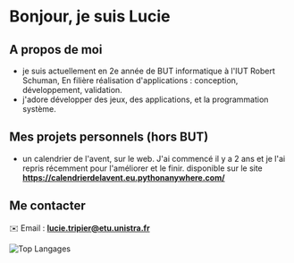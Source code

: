 # Bonjour, je suis Lucie

## A propos de moi
- je suis actuellement en 2e année de BUT informatique à l'IUT Robert Schuman, En filière réalisation d'applications : conception, développement, validation.
- j'adore développer des jeux, des applications, et la programmation système.

## Mes projets personnels (hors BUT)
- un calendrier de l'avent, sur le web. J'ai commencé il y a 2 ans et je l'ai repris récemment pour l'améliorer et le finir. disponible sur le site **https://calendrierdelavent.eu.pythonanywhere.com/**

## Me contacter
✉️ Email : **lucie.tripier@etu.unistra.fr**


![Top Langages](https://github-readme-stats.vercel.app/api/top-langs/?username=TonPseudo&layout=compact&theme=radical)

<!--
**cookie2211/cookie2211** is a ✨ _special_ ✨ repository because its `README.md` (this file) appears on your GitHub profile.

Here are some ideas to get you started:

- 🔭 I’m currently working on ...
- 🌱 I’m currently learning ...
- 👯 I’m looking to collaborate on ...
- 🤔 I’m looking for help with ...
- 💬 Ask me about ...
- 📫 How to reach me: ...
- 😄 Pronouns: ...
- ⚡ Fun fact: ...
-->

